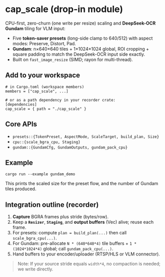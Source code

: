 # cap_scale (drop-in module)

CPU-first, zero-churn (one write per resize) scaling and **DeepSeek-OCR Gundam** tiling for VLM input:

- Five **token-saver presets** (long-side clamp to 640/512) with aspect modes: Preserve, Distort, Pad.
- **Gundam**: n×640×640 tiles + 1×1024×1024 global, ROI cropping + square padding to match the DeepSeek-OCR input side exactly.
- Built on `fast_image_resize` (SIMD; rayon for multi-thread).

## Add to your workspace

```
# in Cargo.toml (workspace members)
members = ["cap_scale", ...]

# or as a path dependency in your recorder crate:
[dependencies]
cap_scale = { path = "./cap_scale" }
```

## Core APIs

- `presets::{TokenPreset, AspectMode, ScaleTarget, build_plan, Size}`
- `cpu::{scale_bgra_cpu, Staging}`
- `gundam::{GundamCfg, GundamOutputs, gundam_pack_cpu}`

## Example

```
cargo run --example gundam_demo
```

This prints the scaled size for the preset flow, and the number of Gundam tiles produced.

## Integration outline (recorder)

1. **Capture** BGRA frames plus stride (bytes/row).
2. Keep a **`Resizer`**, **`Staging`**, and **output buffers** (Vec<u8>) alive; reuse each frame.
3. For presets: compute `plan = build_plan(...)` then call `scale_bgra_cpu(...)`.
4. For Gundam: pre-allocate `N * (640*640*4)` tile buffers + `1 * (1024*1024*4)` global; call `gundam_pack_cpu(...)`.
5. Hand buffers to your encoder/uploader (RTSP/HLS or VLM connector).

> Note: If your source stride equals `width*4`, no compaction is needed; we write directly.
